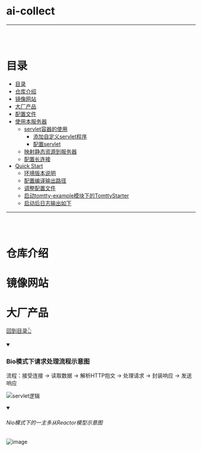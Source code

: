 # ai-collect


<hr/>
<br/><br/>

# 目录

- [目录](#目录)
- [仓库介绍](#仓库介绍)
- [镜像网站](#镜像网站)
- [大厂产品](#大厂产品)
- [配置文件](#配置文件)
- [使用本服务器](#使用本服务器)
  * [servlet容器的使用](#servlet容器的使用)
    + [添加自定义servlet程序](#添加自定义servlet程序)
    + [配置servlet](#配置servlet)
  * [映射静态资源到服务器](#映射静态资源到服务器)
  * [配置长连接](#配置长连接)
- [Quick Start](#Quick-Start)
  * [环境版本说明](#环境版本说明)
  * [配置编译输出路径](#配置编译输出路径)
  * [调整配置文件](#调整配置文件)
  * [启动tomtty-example模块下的TomttyStarter](#启动tomtty-example模块下的TomttyStarter)
  * [启动后日志输出如下](#启动后日志输出如下)

<hr><br/><br/>

# 仓库介绍




# 镜像网站




# 大厂产品

[回到目录👆](#目录)

<details open="open">

  <summary><h3>Bio模式下请求处理流程示意图</h3></summary>
  流程：接受连接 -> 读取数据 -> 解析HTTP抱文 -> 处理请求 -> 封装响应 -> 发送响应
 
![servlet逻辑](https://user-images.githubusercontent.com/79641956/169803890-118191be-aa30-4b07-88f8-a70b14ade969.png)
 
</details>

<details open="open">
  <summary><h6>Nio模式下的一主多从Reactor模型示意图</h6></summary>
  
![image](https://user-images.githubusercontent.com/79641956/172405455-ea0be3b2-9ec9-4773-a081-fc95cf5b8898.png)
 
</details>
